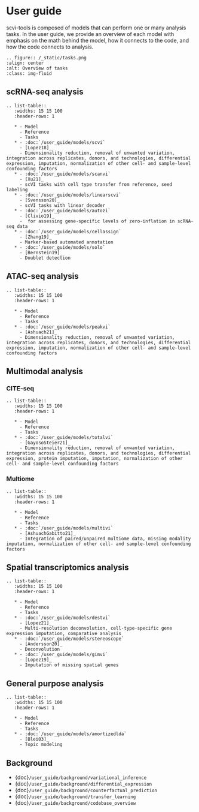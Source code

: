 # User guide

scvi-tools is composed of models that can perform one or many analysis tasks. In the user guide, we provide an overview of each model with emphasis on the math behind the model, how it connects to the code, and how the code connects to analysis.

```{eval-rst}
.. figure:: /_static/tasks.png
:align: center
:alt: Overview of tasks
:class: img-fluid
```

## scRNA-seq analysis

```{eval-rst}
.. list-table::
   :widths: 15 15 100
   :header-rows: 1

   * - Model
     - Reference
     - Tasks
   * - :doc:`/user_guide/models/scvi`
     - [Lopez18]_
     - Dimensionality reduction, removal of unwanted variation, integration across replicates, donors, and technologies, differential expression, imputation, normalization of other cell- and sample-level confounding factors
   * - :doc:`/user_guide/models/scanvi`
     - [Xu21]_
     - scVI tasks with cell type transfer from reference, seed labeling
   * - :doc:`/user_guide/models/linearscvi`
     - [Svensson20]_
     - scVI tasks with linear decoder
   * - :doc:`/user_guide/models/autozi`
     - [Clivio19]_
     -  for assessing gene-specific levels of zero-inflation in scRNA-seq data
   * - :doc:`/user_guide/models/cellassign`
     - [Zhang19]_
     - Marker-based automated annotation
   * - :doc:`/user_guide/models/solo`
     - [Bernstein19]_
     - Doublet detection

```

## ATAC-seq analysis

```{eval-rst}
.. list-table::
   :widths: 15 15 100
   :header-rows: 1

   * - Model
     - Reference
     - Tasks
   * - :doc:`/user_guide/models/peakvi`
     - [Ashuach21]_
     - Dimensionality reduction, removal of unwanted variation, integration across replicates, donors, and technologies, differential expression, imputation, normalization of other cell- and sample-level confounding factors
```

## Multimodal analysis

### CITE-seq

```{eval-rst}
.. list-table::
   :widths: 15 15 100
   :header-rows: 1

   * - Model
     - Reference
     - Tasks
   * - :doc:`/user_guide/models/totalvi`
     - [GayosoSteier21]_
     - Dimensionality reduction, removal of unwanted variation, integration across replicates, donors, and technologies, differential expression, protein imputation, imputation, normalization of other cell- and sample-level confounding factors
```

### Multiome

```{eval-rst}
.. list-table::
   :widths: 15 15 100
   :header-rows: 1

   * - Model
     - Reference
     - Tasks
   * - :doc:`/user_guide/models/multivi`
     - [AshuachGabitto21]_
     - Integration of paired/unpaired multiome data, missing modality imputation, normalization of other cell- and sample-level confounding factors

```

## Spatial transcriptomics analysis

```{eval-rst}
.. list-table::
   :widths: 15 15 100
   :header-rows: 1

   * - Model
     - Reference
     - Tasks
   * - :doc:`/user_guide/models/destvi`
     - [Lopez21]_
     - Multi-resolution deconvolution, cell-type-specific gene expression imputation, comparative analysis
   * - :doc:`/user_guide/models/stereoscope`
     - [Andersson20]_
     - Deconvolution
   * - :doc:`/user_guide/models/gimvi`
     - [Lopez19]_
     - Imputation of missing spatial genes
```

## General purpose analysis

```{eval-rst}
.. list-table::
   :widths: 15 15 100
   :header-rows: 1

   * - Model
     - Reference
     - Tasks
   * - :doc:`/user_guide/models/amortizedlda`
     - [Blei03]_
     - Topic modeling

```

## Background

- {doc}`/user_guide/background/variational_inference`
- {doc}`/user_guide/background/differential_expression`
- {doc}`/user_guide/background/counterfactual_prediction`
- {doc}`/user_guide/background/transfer_learning`
- {doc}`/user_guide/background/codebase_overview`
